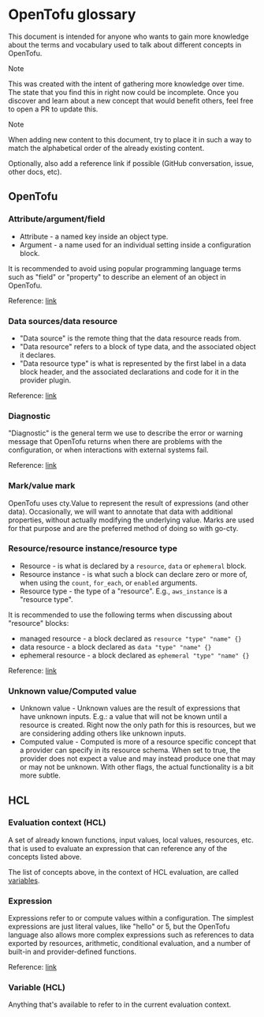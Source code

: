 # OpenTofu glossary
This document is intended for anyone who wants to gain more knowledge about the terms and vocabulary used to talk about different concepts in OpenTofu.

> [!NOTE]
> This was created with the intent of gathering more knowledge over time.
> The state that you find this in right now could be incomplete. 
> Once you discover and learn about a new concept that would benefit others,
> feel free to open a PR to update this.

> [!NOTE]
> When adding new content to this document, try to place it in such a way to match the alphabetical order of the already existing content.
> 
> Optionally, also add a reference link if possible (GitHub conversation, issue, other docs, etc).

## OpenTofu
### Attribute/argument/field
* Attribute - a named key inside an object type.
* Argument - a name used for an individual setting inside a configuration block.

It is recommended to avoid using popular programming language terms such as "field" or "property" to describe an element of an object in OpenTofu.

Reference: [link](./diagnostics.md#diagnostic-description-writing-style)

### Data sources/data resource
* "Data source" is the remote thing that the data resource reads from.
* "Data resource" refers to a block of type data, and the associated object it declares.
* "Data resource type" is what is represented by the first label in a data block header, and the associated declarations and code for it in the provider plugin.

Reference: [link](https://github.com/opentofu/opentofu/pull/3389#discussion_r2440264786)

### Diagnostic
"Diagnostic" is the general term we use to describe the error or warning
message that OpenTofu returns when there are problems with the configuration,
or when interactions with external systems fail.

Reference: [link](./diagnostics.md)

### Mark/value mark
OpenTofu uses cty.Value to represent the result of expressions (and other data).
Occasionally, we will want to annotate that data with additional properties, without actually modifying the underlying value.
Marks are used for that purpose and are the preferred method of doing so with go-cty.

### Resource/resource instance/resource type
* Resource - is what is declared by a `resource`, `data` or `ephemeral` block.
* Resource instance - is what such a block can declare zero or more of, when using the `count`, `for_each`, or `enabled` arguments.
* Resource type - the type of a "resource". E.g., `aws_instance` is a "resource type".

It is recommended to use the following terms when discussing about "resource" blocks:
* managed resource - a block declared as `resource "type" "name" {}`
* data resource - a block declared as `data "type" "name" {}`
* ephemeral resource - a block declared as `ephemeral "type" "name" {}`

Reference: [link](./diagnostics.md#diagnostic-description-writing-style)

### Unknown value/Computed value
* Unknown value - Unknown values are the result of expressions that have unknown inputs. E.g.: a value that will not be known until a resource is created.
  Right now the only path for this is resources, but we are considering adding others like unknown inputs.
* Computed value - Computed is more of a resource specific concept that a provider can specify in its resource schema. 
  When set to true, the provider does not expect a value and may instead produce one that may or may not be unknown. 
  With other flags, the actual functionality is a bit more subtle.


## HCL
### Evaluation context (HCL)
A set of already known functions, input values, local values, resources, etc. that is used to evaluate an expression that can reference any of the concepts listed above.

The list of concepts above, in the context of HCL evaluation, are called [variables](#variable-hcl).

### Expression
Expressions refer to or compute values within a configuration. The simplest expressions are just literal values, like "hello" or 5, but the OpenTofu language also allows more complex expressions such as references to data exported by resources, arithmetic, conditional evaluation, and a number of built-in and provider-defined functions.

Reference: [link](https://opentofu.org/docs/language/expressions/)

### Variable (HCL)
Anything that's available to refer to in the current evaluation context.